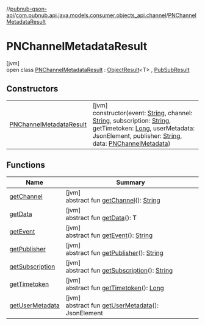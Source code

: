 //[pubnub-gson-api](../../../index.md)/[com.pubnub.api.java.models.consumer.objects_api.channel](../index.md)/[PNChannelMetadataResult](index.md)

# PNChannelMetadataResult

[jvm]\
open class [PNChannelMetadataResult](index.md) : [ObjectResult](../../../../../pubnub-kotlin/pubnub-kotlin-core-api/pubnub-kotlin-core-api/com.pubnub.api.models.consumer.pubsub.objects/-object-result/index.md)&lt;T&gt; , [PubSubResult](../../../../../pubnub-kotlin/pubnub-kotlin-core-api/pubnub-kotlin-core-api/com.pubnub.api.models.consumer.pubsub/-pub-sub-result/index.md)

## Constructors

| | |
|---|---|
| [PNChannelMetadataResult](-p-n-channel-metadata-result.md) | [jvm]<br>constructor(event: [String](https://docs.oracle.com/javase/8/docs/api/java/lang/String.html), channel: [String](https://docs.oracle.com/javase/8/docs/api/java/lang/String.html), subscription: [String](https://docs.oracle.com/javase/8/docs/api/java/lang/String.html), getTimetoken: [Long](https://docs.oracle.com/javase/8/docs/api/java/lang/Long.html), userMetadata: JsonElement, publisher: [String](https://docs.oracle.com/javase/8/docs/api/java/lang/String.html), data: [PNChannelMetadata](../-p-n-channel-metadata/index.md)) |

## Functions

| Name | Summary |
|---|---|
| [getChannel](../../com.pubnub.api.java.models.consumer.objects_api.uuid/-p-n-u-u-i-d-metadata-result/index.md#745826242%2FFunctions%2F126356644) | [jvm]<br>abstract fun [getChannel](../../com.pubnub.api.java.models.consumer.objects_api.uuid/-p-n-u-u-i-d-metadata-result/index.md#745826242%2FFunctions%2F126356644)(): [String](https://docs.oracle.com/javase/8/docs/api/java/lang/String.html) |
| [getData](../../com.pubnub.api.java.models.consumer.objects_api.uuid/-p-n-u-u-i-d-metadata-result/index.md#1079843989%2FFunctions%2F126356644) | [jvm]<br>abstract fun [getData](../../com.pubnub.api.java.models.consumer.objects_api.uuid/-p-n-u-u-i-d-metadata-result/index.md#1079843989%2FFunctions%2F126356644)(): T |
| [getEvent](../../com.pubnub.api.java.models.consumer.objects_api.uuid/-p-n-u-u-i-d-metadata-result/index.md#1536410977%2FFunctions%2F126356644) | [jvm]<br>abstract fun [getEvent](../../com.pubnub.api.java.models.consumer.objects_api.uuid/-p-n-u-u-i-d-metadata-result/index.md#1536410977%2FFunctions%2F126356644)(): [String](https://docs.oracle.com/javase/8/docs/api/java/lang/String.html) |
| [getPublisher](../../com.pubnub.api.java.models.consumer.objects_api.uuid/-p-n-u-u-i-d-metadata-result/index.md#-1061072151%2FFunctions%2F126356644) | [jvm]<br>abstract fun [getPublisher](../../com.pubnub.api.java.models.consumer.objects_api.uuid/-p-n-u-u-i-d-metadata-result/index.md#-1061072151%2FFunctions%2F126356644)(): [String](https://docs.oracle.com/javase/8/docs/api/java/lang/String.html) |
| [getSubscription](../../com.pubnub.api.java.models.consumer.objects_api.uuid/-p-n-u-u-i-d-metadata-result/index.md#-1010911592%2FFunctions%2F126356644) | [jvm]<br>abstract fun [getSubscription](../../com.pubnub.api.java.models.consumer.objects_api.uuid/-p-n-u-u-i-d-metadata-result/index.md#-1010911592%2FFunctions%2F126356644)(): [String](https://docs.oracle.com/javase/8/docs/api/java/lang/String.html) |
| [getTimetoken](../../com.pubnub.api.java.models.consumer.objects_api.uuid/-p-n-u-u-i-d-metadata-result/index.md#1142058905%2FFunctions%2F126356644) | [jvm]<br>abstract fun [getTimetoken](../../com.pubnub.api.java.models.consumer.objects_api.uuid/-p-n-u-u-i-d-metadata-result/index.md#1142058905%2FFunctions%2F126356644)(): [Long](https://docs.oracle.com/javase/8/docs/api/java/lang/Long.html) |
| [getUserMetadata](../../com.pubnub.api.java.models.consumer.objects_api.uuid/-p-n-u-u-i-d-metadata-result/index.md#98903611%2FFunctions%2F126356644) | [jvm]<br>abstract fun [getUserMetadata](../../com.pubnub.api.java.models.consumer.objects_api.uuid/-p-n-u-u-i-d-metadata-result/index.md#98903611%2FFunctions%2F126356644)(): JsonElement |
